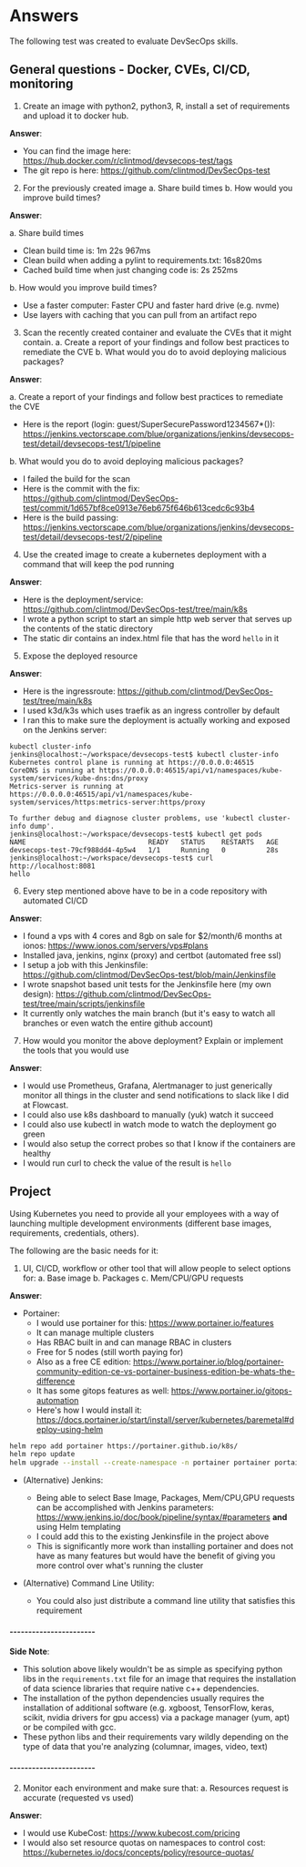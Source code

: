 # Answers

The following test was created to evaluate DevSecOps skills.

## General questions - Docker, CVEs, CI/CD, monitoring

1. Create an image with python2, python3, R, install a set of requirements and upload it to docker hub.
    
**Answer**:

- You can find the image here: https://hub.docker.com/r/clintmod/devsecops-test/tags
- The git repo is here: https://github.com/clintmod/DevSecOps-test

2. For the previously created image
a. Share build times
b. How would you improve build times?

**Answer**:

a. Share build times

- Clean build time is: 1m 22s 967ms
- Clean build when adding a pylint to requirements.txt: 16s820ms
- Cached build time when just changing code is: 2s 252ms

b. How would you improve build times?

- Use a faster computer: Faster CPU and faster hard drive (e.g. nvme)
- Use layers with caching that you can pull from an artifact repo

3. Scan the recently created container and evaluate the CVEs that it might contain.
a. Create a report of your findings and follow best practices to remediate the CVE
b. What would you do to avoid deploying malicious packages?

**Answer**:

a. Create a report of your findings and follow best practices to remediate the CVE

- Here is the report (login: guest/SuperSecurePassword1234567*()): https://jenkins.vectorscape.com/blue/organizations/jenkins/devsecops-test/detail/devsecops-test/1/pipeline

b. What would you do to avoid deploying malicious packages?

- I failed the build for the scan
- Here is the commit with the fix: https://github.com/clintmod/DevSecOps-test/commit/1d657bf8ce0913e76eb675f646b613cedc6c93b4
- Here is the build passing: https://jenkins.vectorscape.com/blue/organizations/jenkins/devsecops-test/detail/devsecops-test/2/pipeline

4. Use the created image to create a kubernetes deployment with a command that will keep the pod running

**Answer**:

- Here is the deployment/service: https://github.com/clintmod/DevSecOps-test/tree/main/k8s
- I wrote a python script to start an simple http web server that serves up the contents of the static directory
- The static dir contains an index.html file that has the word `hello` in it 

5. Expose the deployed resource

**Answer**:

- Here is the ingressroute: https://github.com/clintmod/DevSecOps-test/tree/main/k8s
- I used k3d/k3s which uses traefik as an ingress controller by default
- I ran this to make sure the deployment is actually working and exposed on the Jenkins server:

```
kubectl cluster-info
jenkins@localhost:~/workspace/devsecops-test$ kubectl cluster-info
Kubernetes control plane is running at https://0.0.0.0:46515
CoreDNS is running at https://0.0.0.0:46515/api/v1/namespaces/kube-system/services/kube-dns:dns/proxy
Metrics-server is running at https://0.0.0.0:46515/api/v1/namespaces/kube-system/services/https:metrics-server:https/proxy

To further debug and diagnose cluster problems, use 'kubectl cluster-info dump'.
jenkins@localhost:~/workspace/devsecops-test$ kubectl get pods
NAME                              READY   STATUS    RESTARTS   AGE
devsecops-test-79cf988dd4-4p5w4   1/1     Running   0          28s
jenkins@localhost:~/workspace/devsecops-test$ curl http://localhost:8081
hello
```

6. Every step mentioned above have to be in a code repository with automated CI/CD

**Answer**:

- I found a vps with 4 cores and 8gb on sale for $2/month/6 months at ionos: https://www.ionos.com/servers/vps#plans
- Installed java, jenkins, nginx (proxy) and certbot (automated free ssl)
- I setup a job with this Jenkinsfile: https://github.com/clintmod/DevSecOps-test/blob/main/Jenkinsfile
- I wrote snapshot based unit tests for the Jenkinsfile here (my own design): https://github.com/clintmod/DevSecOps-test/tree/main/scripts/jenkinsfile
- It currently only watches the main branch (but it's easy to watch all branches or even watch the entire github account)


7. How would you monitor the above deployment? Explain or implement the tools that you would use

**Answer**:

- I would use Prometheus, Grafana, Alertmanager to just generically monitor all things in the cluster and send notifications to slack like I did at Flowcast.
- I could also use k8s dashboard to manually (yuk) watch it succeed
- I could also use kubectl in watch mode to watch the deployment go green
- I would also setup the correct probes so that I know if the containers are healthy
- I would run curl to check the value of the result is `hello`


## Project

Using Kubernetes you need to provide all your employees with a way of launching multiple development environments (different base images, requirements, credentials, others). 

The following are the basic needs for it:

1. UI, CI/CD, workflow or other tool that will allow people to select options for:
a. Base image
b. Packages
c. Mem/CPU/GPU requests

**Answer**:

- Portainer:
    - I would use portainer for this: https://www.portainer.io/features
    - It can manage multiple clusters
    - Has RBAC built in and can manage RBAC in clusters
    - Free for 5 nodes (still worth paying for)
    - Also as a free CE edition: https://www.portainer.io/blog/portainer-community-edition-ce-vs-portainer-business-edition-be-whats-the-difference
    - It has some gitops features as well: https://www.portainer.io/gitops-automation
    - Here's how I would install it: https://docs.portainer.io/start/install/server/kubernetes/baremetal#deploy-using-helm
```bash
helm repo add portainer https://portainer.github.io/k8s/
helm repo update
helm upgrade --install --create-namespace -n portainer portainer portainer/portainer --set enterpriseEdition.enabled=true --set tls.force=true
```

- (Alternative) Jenkins:
    - Being able to select Base Image, Packages, Mem/CPU,GPU requests can be accomplished with Jenkins parameters: https://www.jenkins.io/doc/book/pipeline/syntax/#parameters **and** using Helm templating
    - I could add this to the existing Jenkinsfile in the project above
    - This is significantly more work than installing portainer and does not have as many features but would have the benefit of giving you more control over what's running the cluster


- (Alternative) Command Line Utility:
    - You could also just distribute a command line utility that satisfies this requirement

#### -----------------------

**Side Note**:

- This solution above likely wouldn't be as simple as specifying python libs in the `requirements.txt` file for an image that requires the installation of data science libraries that require native c++ dependencies.
- The installation of the python dependencies usually requires the installation of additional software (e.g. xgboost, TensorFlow, keras, scikit, nvidia drivers for gpu access) via a package manager (yum, apt) or be compiled with gcc.
- These python libs and their requirements vary wildly depending on the type of data that you're analyzing (columnar, images, video, text) 

#### -----------------------

2. Monitor each environment and make sure that:
a. Resources request is accurate (requested vs used)

**Answer**:

- I would use KubeCost: https://www.kubecost.com/pricing
- I would also set resource quotas on namespaces to control cost: https://kubernetes.io/docs/concepts/policy/resource-quotas/

